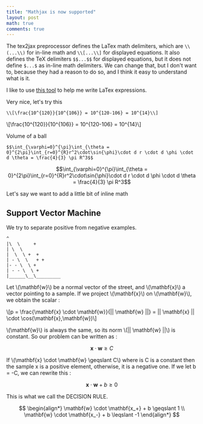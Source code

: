 ```yaml
---
title: "Mathjax is now supported"
layout: post
math: true
comments: true
---
```


The tex2jax preprocessor defines the LaTex math delimiters, which are
`\\(...\\)` for in-line math and `\\[...\\]` for displayed equations. It also
defines the TeX delimiters `$$...$$` for displayed equations, but it does not
define `$...$` as in-line math delimiters. We can change that, but I don't want
to, because they had a reason to do so, and I think it easy to understand
what is it.

I like to use [this tool](https://www.codecogs.com/latex/eqneditor.php) to help me write LaTex expressions.

Very nice, let's try this 


	\\[\frac{10^{120}}{10^{106}} = 10^{120-106} = 10^{14}\\]

\\[\frac{10^{120}}{10^{106}} = 10^{120-106} = 10^{14}\\]

Volume of a ball

	$$\int_{\varphi=0}^{\pi}\int_{\theta = 0}^{2\pi}\int_{r=0}^{R}r^2\cdot\sin{\phi}\cdot d r \cdot d \phi \cdot d \theta = \frac{4}{3} \pi R^3$$

$$\int_{\varphi=0}^{\pi}\int_{\theta = 0}^{2\pi}\int_{r=0}^{R}r^2\cdot\sin{\phi}\cdot d r \cdot d \phi \cdot d \theta = \frac{4}{3} \pi R^3$$


Let's say we want to add a little bit of inline math

## Support Vector Machine

We try to separate positive from negative examples.

	^
	|\  \     +
	| \  \
	|  \  \ +  +
	| - \  \   + +
	|- - \  \ + 
	| - - \  \ +
	|______\__\_________




Let \\(\mathbf{w}\\) be a normal vector of the street, and \\(\mathbf{x}\\) a vector pointing to a sample. If we project \\(\mathbf{x}\\) on \\(\mathbf{w}\\), we obtain the scalar : 

\\[p = \frac{\mathbf{x} \cdot \mathbf{w}}{\|\| \mathbf{w} \|\|} = \|\| \mathbf{x} \|\| \cdot \cos(\mathbf{x},\mathbf{w})\\]

\\(\mathbf{w}\\) is always the same, so its norm \\(\|\| \mathbf{w} \|\|\\) is constant. So our problem can be written as :

$$\mathbf{x} \cdot \mathbf{w} \geqslant C$$

If \\(\mathbf{x} \cdot \mathbf{w} \geqslant C\\) where is C is a constant then the sample x is a positive element, otherwise, it is a negative one. If we let b = -C, we can rewrite this :

$$\mathbf{x} \cdot \mathbf{w} + b \geqslant 0$$

This is what we call the DECISION RULE. 

$$
\begin{align*}
 \mathbf{w} \cdot \mathbf{x_+} + b \geqslant 1 \\ 
 \mathbf{w} \cdot \mathbf{x_-} + b \leqslant -1
\end{align*}
$$
